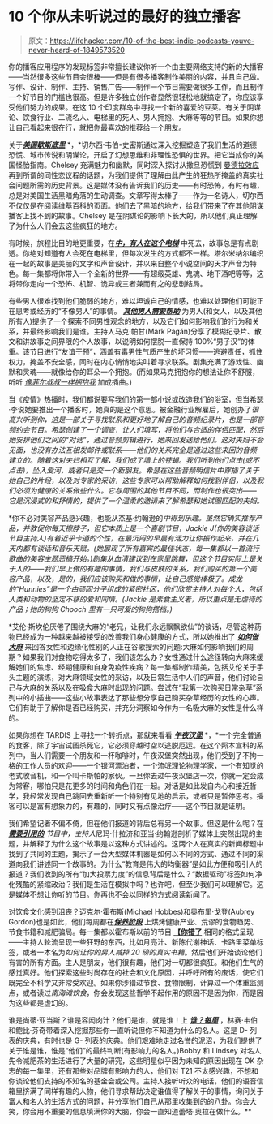 # 10 个你从未听说过的最好的独立播客

> 原文：<https://lifehacker.com/10-of-the-best-indie-podcasts-youve-never-heard-of-1849573520>

你的播客应用程序的发现标签非常擅长建议你听一个由主要网络支持的新的大播客——当然很多这些节目会很棒——但是有很多播客制作美丽的内容，并且自己做。写作、设计、制作、主持、销售广告——制作一个节目需要做很多工作，而且制作一个好节目的门槛也很高。但是许多独立创作者显然很轻松地就搞定了，你应该享受他们努力的成果。在这 10 个印度群岛中寻找一个新的喜爱的豆荚。有关于阴谋论、饮食行业、二流名人、电梯里的死人、男人拥抱、大麻等等的节目。如果你想让自己看起来很在行，就把你最喜欢的推荐给一个朋友。

关于[***美国歇斯底里***](https://pod.link/1441348407) *，*切尔西·韦伯-史密斯通过深入挖掘塑造了我们生活的道德恐慌、城市传说和阴谋论，开启了幻想思维和非理性恐惧的世界。把它当成你的美国怪胎指南。Chelsey 充满魅力和幽默，同时深入探讨从撒旦恐慌到 [曼德拉效应](https://www.avclub.com/how-you-spell-the-berenstain-bears-could-be-proof-of-1798282836) 再到所谓的同性恋议程的话题，为我们提供了理解由此产生的狂热所掩盖的真实社会问题所需的历史背景。这是媒体没有告诉我们的历史——有时恐怖，有时有趣，总是对美国生活黑暗角落的生动调查。文章写得太棒了——作为一名诗人，切尔西不仅仅是在阅读维基百科的页面。他们去了黑暗的地方，给我们带来了在其他阴谋播客上找不到的故事。Chelsey 是在阴谋论的影响下长大的，所以他们真正理解了为什么人们会去这些疯狂的地方。

有时候，旅程比目的地更重要，在[***中，有人在这个电梯***](https://pod.link/1560057600) 中死去，故事总是有点剧透。你绝对知道有人会死在电梯里，但每次发生的方式都不一样。塔尔米纳尔编织在一起的故事是美丽的文字和声音设计，并以来自整个小说空间的天才声音为特色。每一集都将你带入一个全新的世界——有超级英雄、鬼魂、地下酒吧等等，这将带你走向一个恐怖、机智、诡异或三者兼而有之的悲剧结局。

有些男人很难找到他们脆弱的地方，难以坦诚自己的情感，也难以处理他们可能正在思考或经历的“不像男人”的事情。 [***其他男人需要帮助***](https://pod.link/1287185296) 为男人(和女人，以及其他所有人)提供了一个探索不同男性观念的地方，以及它们如何影响我们的行为和关系，并最终影响我们是谁。主持人马克·帕甘(Mark Pagán)分享了模糊纪录片、散文和讲故事之间界限的个人故事，以说明如何摆脱一直保持 100%“男子汉”的体重。该节目进行“友谊干预”，涵盖有毒男性气质产生的坏习惯——逃避责任，抓住权力，掩盖不安全感，同时在内心悄悄地尖叫着寻求联系。剧集充满了游戏性、幽默和灵魂——就像给你的耳朵一个拥抱。(而如果马克拥抱你的想法让你不舒服，听听 [*像菲尔叔叔一样拥抱我*](https://othermenneedhelp.com/bonus-eps/bonus-episode-hug-me-like-uncle-phil) 加成插曲。)

当《疫情》热播时，我们都说要写我们的第一部小说或改造我们的浴室，但当希瑟·李说她要推出一个播客时，她真的是这个意思。被金融行业解雇后，她创办了[](https://pod.link/1550711873)*很高兴听到你，这是一部关于寻找联系和更好地了解自己的音频纪录片，也是一部音频约会节目。希瑟创建了一个调查，让人们填写，将他们与合适的伴侣匹配，然后她安排他们之间的“对话”，通过音频剪辑进行，她来回发送给他们。这对夫妇不会见面，也没有办法互相发邮件或联系——他们的关系完全是通过这些来回的音频建立的。随着这对夫妇相互了解，我们成了墙上的苍蝇。我们听到他们点击(或不点击)，坠入爱河，或者只是交一个新朋友。希瑟在这些音频明信片中穿插了关于她自己的片段，以及对专家的采访，这些专家可以帮助解释如何找到伴侣，以及我们必须为健康的关系做些什么。它与周围的其他节目不同，而制作也很突出——它是沉浸式的和抒情的，提供了一个温柔的邀请来了解希瑟和她试图匹配的夫妇。*

 *你不必对美容产品感兴趣，也能从杰基·约翰逊的[](https://www.natchbeaut.com/)*中得到乐趣。虽然它确实推荐产品，并敦促你每天擦脖子，但它本质上是一个喜剧节目，Jackie J(你的美容谈话节目主持人)有着近乎卡通的个性，在最沉闷的早晨有活力让你振作起来，并在几天内都有谈话和音乐天赋。(她展现了所有嘉宾的最佳状态，每一集都以一首流行歌曲的美容主题恶搞开始。)剧集从血清建议到在家里跳舞，但这个节目实际上是关于人的——我们早上做的有趣的事情，我们与皮肤的关系，我们购买的第一个美容产品，以及，是的，我们应该购买和做的事情，让自己感觉棒极了。成龙的“Hunnies”是一个由顽固分子组成的紧密社区，他们欣赏主持人对每个人，包括人类和动物的坚定不移的爱和同情。(Jackie 是素食主义者，所以重点是无虐待的产品；她的狗狗 Chooch 里有一只可爱的狗狗搭档。)*

 *艾伦·斯坎伦厌倦了围绕大麻的“老兄，让我们永远飘飘欲仙”的谈话，尽管这种药物已经成为一种越来越被接受的改善我们身心健康的方式，所以她推出了 [***如何做大麻***](https://dothepot.com/) 来回答女性和边缘化性别的人正在谷歌搜索的问题:大麻如何影响我们的周期？如果我们对食物吃得太多了，我们该怎么办？女性通过什么途径转向大麻来缓解她们的焦虑、经期健康和自身免疫性疾病？每一集都制作精美，包括艾伦关于手头主题的演练，对大麻领域女性的采访，以及日常生活中人们的声音，他们讨论自己与大麻的关系以及在吸食大麻时出现的问题。尝试在“我第一次购买日常杂草”系列中的小插曲——这些小故事表达了那些想分享自己购买杂草经历的女性的心声。它们有助于了解你是否已经购买，并充分洞察如今作为一名吸大麻的女性是什么样的。

如果你想在 TARDIS 上寻找一个转折点，那就来看看 [***午夜汉堡***](https://www.weopenatsix.com/) *，*一个完全普通的食客，除了宇宙试图杀死它，它必须穿越时空以逃脱厄运。在这个照本宣科的系列中，当人们需要一个朋友和一杯咖啡时，午夜汉堡突然出现，他们受到了不拘一格的工作人员的欢迎——一个银河漂泊者，一个流氓理论物理学家，一个有知觉的老式收音机，和一个叫卡斯帕的家伙。一旦你去过午夜汉堡店一次，你就一定会成为常客，哪怕只是花更多的时间和角色们在一起。对话是如此发自内心和接近哲学，我经常发现自己跳回去重新听一个特别有见地的启示，或者只是暂停思考。播客可以是富有想象力的，有趣的，同时又有点像治疗——这个节目就是证明。

我们希望记者不偏不倚，但在他们报道的背后总有另一个故事。但这是什么呢？在 [***需要引用的***](https://citationsneeded.libsyn.com/) *节目中，主持人*尼玛·什拉济和亚当·约翰逊剖析了媒体上突然出现的主题，并解释了为什么这个故事是以这种方式讲述的。这两个人在真实的新闻标题中找到了共同的主题，揭示了一台大型媒体机器是如何以不同的方式、通过不同的渠道向我们讲述同一个故事的。为什么“教育是伟大的均衡器”是如此方便和吸引人的报道？我们收到的所有“加大投票力度”的信息背后是什么？“数据驱动”标签如何净化残酷的紧缩政治？我们是生活在模拟中吗？也许吧，但至少我们可以理解它。这是媒体不想让你听的节目。你再也不会以同样的方式阅读新闻了。

对饮食文化感到沮丧？迈克尔·霍布斯(Michael Hobbes)和奥布里·戈登(Aubrey Gordon)也是如此，他们每周都在[***保养阶段***](https://pod.link/1535408667) 上烘烤健康产业、荒谬的食物趋势、节食书籍和减肥骗局。每一集都以霍布斯以前的节目 [**【你错了**](https://pod.link/1380008439) 相同的格式呈现——主持人轮流呈现一些狂野的东西，比如月亮汁、新陈代谢神话、卡路里菜单标签，或者一本名为*如何让你的男人减掉 20 磅的真实书籍*。然后他们开始谈论他们有害的所有方面。主人是朋友，他们很有趣，他们对一切都很疯狂。和他们生气的感觉真好。他们探索这些时尚存在的社会和文化原因，并呼吁所有的废话，使它们既完全不科学又非常受欢迎。如果你涉猎过节食、食物限制，计算过一个体重监测点，或者读过*南海滩饮食*，你会发现这些哲学不起作用的原因不是因为你，而是因为这些都是虚幻的。

谁是尚蒂·亚当斯？谁是容闳肉汁？他们是谁，就是谁！上 [***谁？每周***](https://pod.link/1076377547) ，林赛·韦伯和鲍比·芬奇带着深入挖掘那些你一直听说但你不知道为什么的名人。这是 D- 列表的庆典，有时也是 G- 列表的庆典。他们艰难地走过名誉的泥沼，为我们提供了关于谁是谁，谁是“他们”的最终判断(有影响力的名人。)Bobby 和 Lindsey 对名人先令减肥茶的生活进行了大量的研究，这些明星似乎因为未知的原因出现在 OK 杂志的每一集里，还有那些对品牌有影响力的人，他们对 T21 不太感兴趣，不想和你谈论他们支持的不知名的基金会或公司。主持人接听听众的电话，他们的语音信箱里挤满了同样有趣的人物，他们寻求帮助决定谁值得了解关于的事情，询问关于富人和名人的生活方式的问题，并分享他们自己从那里收集到的的八卦。你会大笑，你会用不重要的信息填满你的大脑，你会一直知道蕾塔·奥拉在做什么。**